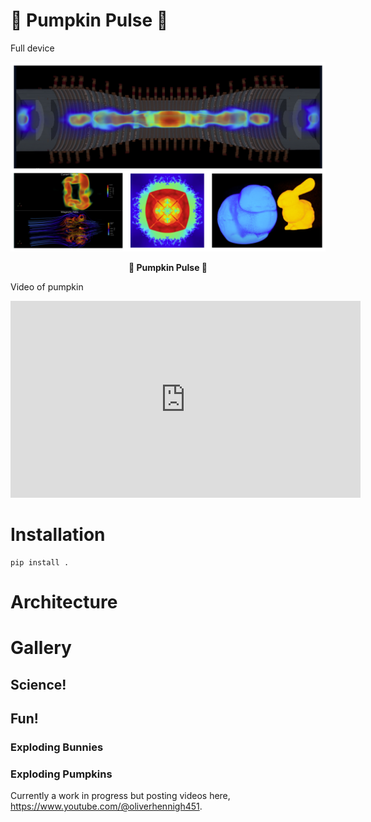 # 🎃 Pumpkin Pulse 🎃

Full device 

<div align="center">
  <img src="https://github.com/loliverhennigh/PumpkinPulse/blob/dev/assets/cover_image.png">
  <p><strong>🎃 Pumpkin Pulse 🎃</strong></p>
</div>

Video of pumpkin
<iframe
  width="560"
  height="315"
  src="https://www.youtube.com/embed/875d3_iFTWM"
  frameborder="0"
  allow="accelerometer; autoplay; clipboard-write; encrypted-media; gyroscope; picture-in-picture" 
  allowfullscreen>
</iframe>


# 

# Installation

```
pip install .
```

# Architecture

# Gallery

## Science!

###

## Fun!

### Exploding Bunnies

### Exploding Pumpkins



Currently a work in progress but posting videos here, https://www.youtube.com/@oliverhennigh451.

